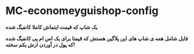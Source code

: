 # MC-economeyguishop-config
**یک شاپ که قیمت ایتماش کاملا کانفیگ شده**

**فایل شامل همه ی شاپ های این پلاگین هستش که قیمتا برای یک اس ام پی کانفیگ شده که پول در آوردن ازش یکم سخته!**
